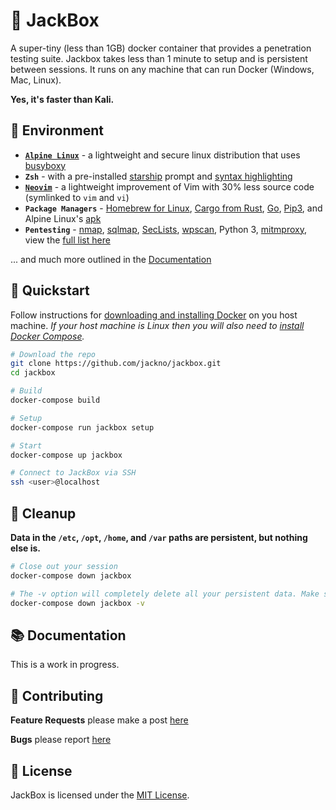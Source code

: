 # 🧨 JackBox

A super-tiny (less than 1GB) docker container that provides a penetration testing suite. Jackbox takes less than 1 minute to setup and is persistent between sessions. It runs on any machine that can run Docker (Windows, Mac, Linux).

**Yes, it's faster than Kali.**

## 🎡 Environment
- **[`Alpine Linux`](https://alpinelinux.org/)** - a lightweight and secure linux distribution that uses [busyboxy](https://busybox.net/downloads/BusyBox.html)
- **`Zsh`** - with a pre-installed [starship](https://github.com/starship/starship) prompt and [syntax highlighting](https://github.com/zsh-users/zsh-syntax-highlighting)
- **[`Neovim`](https://neovim.io/)** - a lightweight improvement of Vim with 30% less source code (symlinked to `vim` and `vi`)
- **`Package Managers`** - [Homebrew for Linux](https://brew.sh/), [Cargo from Rust](https://crates.io/), [Go](https://pkg.go.dev/), [Pip3](https://pypi.org/), and Alpine Linux's [apk](https://pkgs.alpinelinux.org)
- **`Pentesting`** - [nmap](https://nmap.org/), [sqlmap](http://sqlmap.org/), [SecLists](https://github.com/danielmiessler/SecLists), [wpscan](https://github.com/wpscanteam/wpscan), Python 3, [mitmproxy](https://mitmproxy.org/), view the [full list here](#TODO)

... and much more outlined in the [Documentation](#-documentation)

## 🚀 Quickstart
Follow instructions for [downloading and installing Docker](https://docs.docker.com/get-docker/) on you host machine. *If your host machine is Linux then you will also need to [install Docker Compose](https://docs.docker.com/compose/install/).*

```bash
# Download the repo
git clone https://github.com/jackno/jackbox.git
cd jackbox
```

```bash
# Build
docker-compose build

# Setup
docker-compose run jackbox setup

# Start
docker-compose up jackbox
```

```bash
# Connect to JackBox via SSH
ssh <user>@localhost
```

## 🧼 Cleanup
**Data in the `/etc`, `/opt`, `/home`, and `/var` paths are persistent, but nothing else is.**

```bash
# Close out your session
docker-compose down jackbox
```

```bash
# The -v option will completely delete all your persistent data. Make sure you back up sensitive files.
docker-compose down jackbox -v
```

## 📚 Documentation
This is a work in progress.

## 🤝 Contributing
**Feature Requests** please make a post [here](#)

**Bugs** please report [here](#)

## 📃 License
JackBox is licensed under the [MIT License](https://github.com/jackno/jackbox/blob/main/LICENSE).
